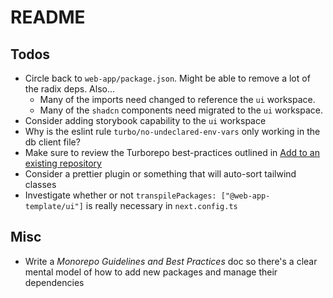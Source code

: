 # README

## Todos

- Circle back to `web-app/package.json`. Might be able to remove a lot of the radix deps. Also...
  - Many of the imports need changed to reference the `ui` workspace.
  - Many of the `shadcn` components need migrated to the `ui` workspace.
- Consider adding storybook capability to the `ui` workspace
- Why is the eslint rule `turbo/no-undeclared-env-vars` only working in the db client file?
- Make sure to review the Turborepo best-practices outlined in [Add to an existing repository](https://turborepo.com/docs/getting-started/add-to-existing-repository#add-a-turbojson-file)
- Consider a prettier plugin or something that will auto-sort tailwind classes
- Investigate whether or not `transpilePackages: ["@web-app-template/ui"]` is really necessary in `next.config.ts`

## Misc

- Write a _Monorepo Guidelines and Best Practices_ doc so there's a clear mental model of how to add new packages and manage their dependencies
